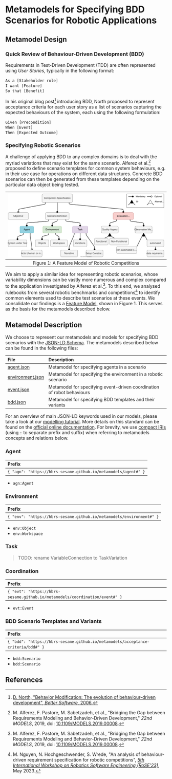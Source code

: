 # Metamodels for Specifying BDD Scenarios for Robotic Applications

## Metamodel Design

### Quick Review of Behaviour-Driven Development (BDD)

Requirements in Test-Driven Development (TDD) are often represented using _User Stories_,
typically in the following format:

```
As a [Stakeholder role]
I want [Feature]
So that [Benefit]
```

In his original blog post[^north2003bdd] introducing BDD, North proposed to represent acceptance criteria for each user story as a list of scenarios capturing the expected behaviours of the system,
each using the following formulation:

``` Gherkin
Given [Precondition]
When [Event]
Then [Expected Outcome]
```

### Specifying Robotic Scenarios

A challenge of applying BDD to any complex domains is to deal with the myriad variations that may
exist for the same scenario. Alferez et al.[^alferez2019] proposed to define scenario templates for
common system behaviours, e.g. in their use case for operations on different data structures.
Concrete BDD scenarios can then be generated from these templates depending on the particular data
object being tested.

|![Rulebook feature model](assets/img/rulebook_features-current-colored.svg)|
|:-:|
|Figure 1: A Feature Model of Robotic Competitions|

We aim to apply a similar idea for representing robotic scenarios, whose variability dimensions can
be vastly more numerous and complex compared to the application investigated by
Alferez et al.[^alferez2019]. To this end, we analysed rulebooks from several robotic benchmarks
and competitions[^nguyen2023rulebook] to identify common elements used to describe test scenarios
at these events. We consolidate our findings is a
[Feature Model](https://en.wikipedia.org/wiki/Feature_model), shown in Figure 1.
This serves as the basis for the metamodels described below.

## Metamodel Description

We choose to represent our metamodels and models for specifying BDD scenarios with the
[JSON-LD Schema](https://json-ld.org/). The metamodels described below can be found in the
following files:

| File | Description |
|:---|:---|
| [agent.json](https://hbrs-sesame.github.io/metamodels/agent.json) | Metamodel for specifying agents in a scenario |
| [environment.json](https://hbrs-sesame.github.io/metamodels/environment.json) | Metamodel for specifying the environment in a robotic scenario |
| [event.json](https://hbrs-sesame.github.io/metamodels/coordination/event.json) | Metamodel for specifying event-driven coordination of robot behaviours |
| [bdd.json](https://hbrs-sesame.github.io/metamodels/acceptance-criteria/bdd.json) | Metamodel for specifying BDD templates and their variants |

For an overview of main JSON-LD keywords used in our models, please take a look at our
[modelling tutorial](https://github.com/comp-rob2b/modelling-tutorial#json-ld). More details on
this standard can be found on the [official online documentation](https://www.w3.org/TR/json-ld/).
For brevity, we use [compact IRIs](https://www.w3.org/TR/json-ld/#compact-iris) (using `:` to
separate prefix and suffix) when referring to metamodels concepts and relations below.

### Agent

| Prefix |
|:-|
| `{ "agn": "https://hbrs-sesame.github.io/metamodels/agent#" }` |

- `agn:Agent`

### Environment

| Prefix |
|:-|
| `{ "env": "https://hbrs-sesame.github.io/metamodels/environment#" }` |

- `env:Object`
- `env:Workspace`

### Task

> TODO: rename VariableConnection to TaskVariation

### Coordination

| Prefix |
|:-|
| `{ "evt": "https://hbrs-sesame.github.io/metamodels/coordination/event#" }` |

- `evt:Event`

### BDD Scenario Templates and Variants

|Prefix|
|:-|
| `{ "bdd": "https://hbrs-sesame.github.io/metamodels/acceptance-criteria/bdd#" }` |

- `bdd:Scenario`
- `bdd:Scenario`

## References

[^north2003bdd]: [D. North, "Behavior Modification: The evolution of behaviour-driven development", _Better Software_, 2006.](https://dannorth.net/introducing-bdd/)

[^nguyen2023rulebook]: M. Nguyen, N. Hochgeschwender, S. Wrede, "An analysis of behaviour-driven requirement specification for robotic competitions", [_5th International Workshop on Robotics Software Engineering (RoSE’23)_](https://rose-workshops.github.io/rose2023/), May 2023.

[^alferez2019]: M. Alferez, F. Pastore, M. Sabetzadeh, et al., "Bridging the Gap between Requirements Modeling and Behavior-Driven Development," _22nd MODELS_, 2019, doi: [10.1109/MODELS.2019.00008](https://doi.org/10.1109/MODELS.2019.00008).
